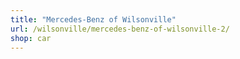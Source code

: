 ```yaml
---
title: "Mercedes-Benz of Wilsonville"
url: /wilsonville/mercedes-benz-of-wilsonville-2/
shop: car
---
```


